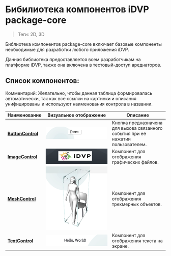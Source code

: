 # Бибилиотека компонентов iDVP package-core
> Теги: 2D, 3D

Библиотека компонентов package-core включает базовые компоненты необходимые для разработки любого приложения iDVP.

Данная библиотека предоставляется всем разработчикам на платформе iDVP, также она включена в тестовый-доступ ареднаторов.

## Список компонентов:

Комментарий: Желательно, чтобы данная таблица формировалась автоматически, так как все ссылки на картинки и описания унифицированы и используют наименования контрола в названии.

| **Наименование**                         | **Визуальное отображение**               | **Описание**                             |
| ---------------------------------------- | ---------------------------------------- | ---------------------------------------- |
| [**ButtonControl**](ButtonControl/README.md) | ![](ButtonControl/.screenshots/presentation_buttoncontrol_main.PNG) | Кнопка предназначена для вызова связанного события при её нажатии пользователем. |
| **[ImageControl](ImageControl/README.md)** | ![](ImageControl/.screenshots/ImageControl.png) | Компонент для отображения графических файлов. |
| **[MeshControl](MeshControl/README.md)** | ![](MeshControl/.screenshots/MeshControl.png) | Компонент для отображения трехмерных объектов. |
| **[TextControl](TextControl/README.md)** | ![](TextControl/.screenshots/TextControl.png) | Компонент для отображения текста на экране. |

